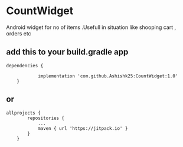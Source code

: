 # CountWidget
Android widget for no of items .Usefull in situation like shooping cart , orders etc

## add this to your build.gradle app

```
dependencies {

	        implementation 'com.github.Ashishk25:CountWidget:1.0'
	}
```  
## or

```  
allprojects {
		repositories {
			...
			maven { url 'https://jitpack.io' }
		}
	}
```  

